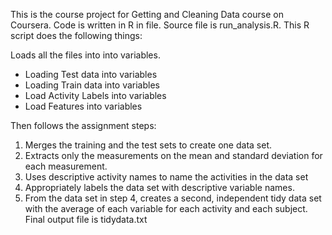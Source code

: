 This is the course project for Getting and Cleaning Data course on Coursera. Code is written in R in file. Source file is run_analysis.R. This R script does the following things:

Loads all the files into into variables.
  - Loading Test data into variables
  - Loading Train data into variables
  - Load Activity Labels into variables
  - Load Features into variables
  
Then follows the assignment steps:

1. Merges the training and the test sets to create one data set.
2. Extracts only the measurements on the mean and standard deviation for each measurement.
3. Uses descriptive activity names to name the activities in the data set
4. Appropriately labels the data set with descriptive variable names.
5. From the data set in step 4, creates a second, independent tidy data set with the average of each variable for each activity and each subject.
Final output file is tidydata.txt